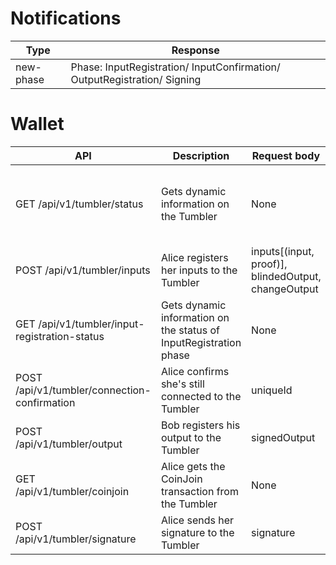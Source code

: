 # Notifications

| Type | Response   |
|------| -----------|
| new-phase  | Phase: InputRegistration/ InputConfirmation/ OutputRegistration/ Signing |


# Wallet

|API | Description    | Request body    | Response body   |
|--- | ---- | ---- | ---- |
|GET /api/v1/tumbler/status | Gets dynamic information on the Tumbler | None  | phase, denomination, anonymitySet, timeSpentInInputRegistration, maximumInputsPerAlices, feePerInputs, feePerOutputs, version |
|POST /api/v1/tumbler/inputs  | Alice registers her inputs to the Tumbler | inputs[(input, proof)], blindedOutput, changeOutput | signedBlindedOutput, uniqueId |
|GET /api/v1/tumbler/input-registration-status  | Gets dynamic information on the status of InputRegistration phase | None | registeredPeerCount, requiredPeerCount, elapsedSeconds |
|POST /api/v1/tumbler/connection-confirmation  | Alice confirms she's still connected to the Tumbler | uniqueId | None |
|POST /api/v1/tumbler/output  | Bob registers his output to the Tumbler | signedOutput | None |
|GET /api/v1/tumbler/coinjoin  | Alice gets the CoinJoin transaction from the Tumbler | None | transaction |
|POST /api/v1/tumbler/signature  | Alice sends her signature to the Tumbler | signature | None |
